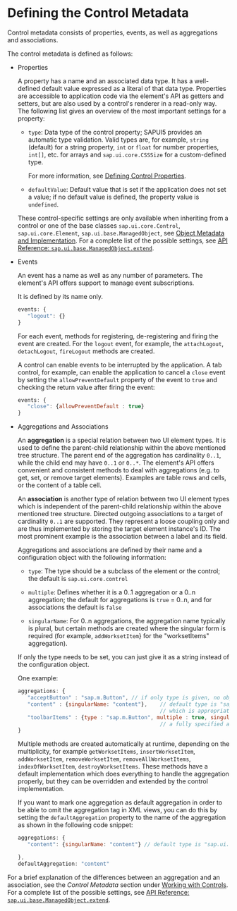 <!-- loio7b52540d9d8c4e00b9723151622bbb64 -->

# Defining the Control Metadata

Control metadata consists of properties, events, as well as aggregations and associations.

The control metadata is defined as follows:

-   Properties

    A property has a name and an associated data type. It has a well-defined default value expressed as a literal of that data type. Properties are accessible to application code via the element's API as getters and setters, but are also used by a control's renderer in a read-only way. The following list gives an overview of the most important settings for a property:

    -   `type`: Data type of the control property; SAPUI5 provides an automatic type validation. Valid types are, for example, `string` \(default\) for a string property, `int` or `float` for number properties, `int[]`, etc. for arrays and `sap.ui.core.CSSSize` for a custom-defined type.

        For more information, see [Defining Control Properties](defining-control-properties-ac56d92.md).

    -   `defaultValue`: Default value that is set if the application does not set a value; if no default value is defined, the property value is `undefined`.


    These control-specific settings are only available when inheriting from a control or one of the base classes `sap.ui.core.Control`, `sap.ui.core.Element`, `sap.ui.base.ManagedObject`, see [Object Metadata and Implementation](object-metadata-and-implementation-91f29fe.md). For a complete list of the possible settings, see [API Reference: `sap.ui.base.ManagedObject.extend`](https://ui5.sap.com/#/api/sap.ui.base.ManagedObject/methods/sap.ui.base.ManagedObject.extend).

-   Events

    An event has a name as well as any number of parameters. The element's API offers support to manage event subscriptions.

    It is defined by its name only.

    ```js
    events: {
       "logout": {}
    }
    ```

    For each event, methods for registering, de-registering and firing the event are created. For the `logout` event, for example, the `attachLogout`, `detachLogout`, `fireLogout` methods are created.

    A control can enable events to be interrupted by the application. A tab control, for example, can enable the application to cancel a `close` event by setting the `allowPreventDefault` property of the event to `true` and checking the return value after firing the event:

    ```js
    events: {
       "close": {allowPreventDefault : true}  
    }
    ```

-   Aggregations and Associations

    An **aggregation** is a special relation between two UI element types. It is used to define the parent-child relationship within the above mentioned tree structure. The parent end of the aggregation has cardinality `0..1`, while the child end may have `0..1` or `0..*`. The element's API offers convenient and consistent methods to deal with aggregations \(e.g. to get, set, or remove target elements\). Examples are table rows and cells, or the content of a table cell.

    An **association** is another type of relation between two UI element types which is independent of the parent-child relationship within the above mentioned tree structure. Directed outgoing associations to a target of cardinality `0..1` are supported. They represent a loose coupling only and are thus implemented by storing the target element instance's ID. The most prominent example is the association between a label and its field.

    Aggregations and associations are defined by their name and a configuration object with the following information:

    -    `type`: The type should be a subclass of the element or the control; the default is `sap.ui.core.control`

    -    `multiple`: Defines whether it is a 0..1 aggregation or a 0..n aggregation; the default for aggregations is `true` = 0..n, and for associations the default is `false`

    -    `singularName`: For 0..n aggregations, the aggregation name typically is plural, but certain methods are created where the singular form is required \(for example, `addWorksetItem`\} for the "worksetItems" aggregation\).


    If only the type needs to be set, you can just give it as a string instead of the configuration object.

    One example:

    ```js
    aggregations: {
       "acceptButton" : "sap.m.Button", // if only type is given, no object is required
       "content" : {singularName: "content"},    // default type is "sap.ui.core.Control", 
                                                 // which is appropriate for generic containers
       "toolbarItems" : {type : "sap.m.Button", multiple : true, singularName : "toolbarItem"}
                                                 // a fully specified aggregation
    }
    ```

    Multiple methods are created automatically at runtime, depending on the multiplicity, for example `getWorksetItems`, `insertWorksetItem`, `addWorksetItem`, `removeWorksetItem`, `removeAllWorksetItems`, `indexOfWorksetItem`, `destroyWorksetItems`. These methods have a default implementation which does everything to handle the aggregation properly, but they can be overridden and extended by the control implementation.

    If you want to mark one aggregation as default aggregation in order to be able to omit the aggregation tag in XML views, you can do this by setting the `defaultAggregation` property to the name of the aggregation as shown in the following code snippet:

    ```js
    aggregations: {
       "content": {singularName: "content"} // default type is "sap.ui.core.Control", multiple is "true"
    
    },
    defaultAggregation: "content"
    ```


For a brief explanation of the differences between an aggregation and an association, see the *Control Metadata* section under [Working with Controls](../04_Essentials/working-with-controls-91f0a22.md). For a complete list of the possible settings, see [API Reference: `sap.ui.base.ManagedObject.extend`](https://ui5.sap.com/#/api/sap.ui.base.ManagedObject/methods/sap.ui.base.ManagedObject.extend).

